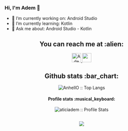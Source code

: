 
### Hi, I'm Adem 👋

- 🔭 I’m currently working on: Android Studio
- 🌱 I’m currently learning: Kotlin
- 💬 Ask me about: Android Studio - Kotlin


<h2 align="center">You can reach me at :alien:</h2>

<p align="center">
  <a href="https://www.linkedin.com/in/adem-atici-0706b719a/">
    <img src="https://www.vectorlogo.zone/logos/linkedin/linkedin-icon.svg" alt="Adem Atici's LinkedIn Profile" height="30" width="30">
  </a>
  <a href="https://www.instagram.com/adematiciii/">
    <img src="https://www.vectorlogo.zone/logos/instagram/instagram-icon.svg" height="30" width="30">
  </a>
</p>

<h2 align="center">Github stats :bar_chart:</h2>
<p align="center"><img src="https://github-readme-stats.vercel.app/api/top-langs/?username=aticiadem&langs_count=10&theme=tokyonight&layout=compact" alt="AnhellO :: Top Langs" /></p>

<h4 align="center">Profile stats :musical_keyboard:</h4>
<p align="center"><img src="https://github-readme-stats.vercel.app/api?username=AnhellO&show_icons=true&theme=synthwave" alt="aticiadem :: Profile Stats" /></p>
<h2 align="center">
<img src="https://camo.githubusercontent.com/dacc217e2e00bb691de0f7c6efed864b41968a88/68747470733a2f2f6b6f6d617265762e636f6d2f67687076632f3f757365726e616d653d6369686174646576" data-canonical-src="https://komarev.com/ghpvc/?username=aticiadem" style="max-width:100%;">
  </p>
